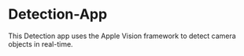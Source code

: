 # Detection-App

This Detection app uses the Apple Vision framework to detect camera objects in real-time.
